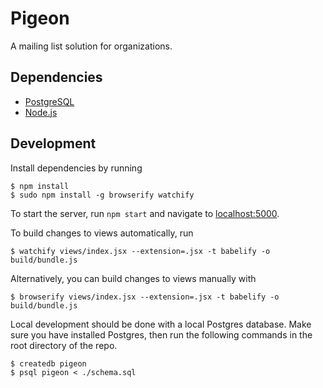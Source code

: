 # Pigeon

A mailing list solution for organizations.

## Dependencies

- [PostgreSQL](http://www.postgresql.org/)
- [Node.js](http://nodejs.org/)

## Development

Install dependencies by running

    $ npm install
    $ sudo npm install -g browserify watchify

To start the server, run `npm start` and navigate to [localhost:5000](http://localhost:5000).

To build changes to views automatically, run

    $ watchify views/index.jsx --extension=.jsx -t babelify -o build/bundle.js

Alternatively, you can build changes to views manually with

    $ browserify views/index.jsx --extension=.jsx -t babelify -o build/bundle.js

Local development should be done with a local Postgres database. Make sure you have installed Postgres, then run the following commands in the root directory of the repo.

    $ createdb pigeon
    $ psql pigeon < ./schema.sql
